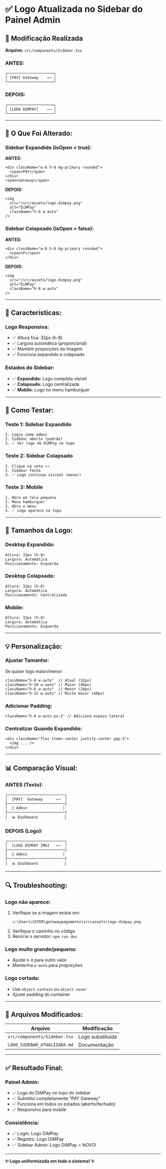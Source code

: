 # ✅ Logo Atualizada no Sidebar do Painel Admin

## 🎨 Modificação Realizada

**Arquivo:** `src/components/Sidebar.tsx`

### ANTES:
```
┌─────────────────────┐
│ [PAY] Gateway    ←→ │
└─────────────────────┘
```

### DEPOIS:
```
┌─────────────────────┐
│ [LOGO DIMPAY]    ←→ │
└─────────────────────┘
```

---

## 📝 O Que Foi Alterado:

### Sidebar Expandido (isOpen = true):
**ANTES:**
```tsx
<div className="w-8 h-8 bg-primary rounded">
  <span>PAY</span>
</div>
<span>Gateway</span>
```

**DEPOIS:**
```tsx
<img 
  src="/src/assets/logo-dimpay.png" 
  alt="DiMPay" 
  className="h-8 w-auto"
/>
```

### Sidebar Colapsado (isOpen = false):
**ANTES:**
```tsx
<div className="w-8 h-8 bg-primary rounded">
  <span>P</span>
</div>
```

**DEPOIS:**
```tsx
<img 
  src="/src/assets/logo-dimpay.png" 
  alt="DiMPay" 
  className="h-8 w-auto"
/>
```

---

## 🎯 Características:

### Logo Responsiva:
- ✅ Altura fixa: 32px (h-8)
- ✅ Largura automática (proporcional)
- ✅ Mantém proporções da imagem
- ✅ Funciona expandido e colapsado

### Estados do Sidebar:
- ✅ **Expandido:** Logo completa visível
- ✅ **Colapsado:** Logo centralizada
- ✅ **Mobile:** Logo no menu hamburguer

---

## 🧪 Como Testar:

### Teste 1: Sidebar Expandido
```
1. Login como admin
2. Sidebar aberto (padrão)
3. ✅ Ver logo do DiMPay no topo
```

### Teste 2: Sidebar Colapsado
```
1. Clique na seta ←→
2. Sidebar fecha
3. ✅ Logo continua visível (menor)
```

### Teste 3: Mobile
```
1. Abra em tela pequena
2. Menu hamburguer
3. Abra o menu
4. ✅ Logo aparece no topo
```

---

## 🎨 Tamanhos da Logo:

### Desktop Expandido:
```
Altura: 32px (h-8)
Largura: Automática
Posicionamento: Esquerda
```

### Desktop Colapsado:
```
Altura: 32px (h-8)
Largura: Automática
Posicionamento: Centralizada
```

### Mobile:
```
Altura: 32px (h-8)
Largura: Automática
Posicionamento: Esquerda
```

---

## 💡 Personalização:

### Ajustar Tamanho:

Se quiser logo maior/menor:

```tsx
className="h-8 w-auto"  // Atual (32px)
className="h-10 w-auto" // Maior (40px)
className="h-6 w-auto"  // Menor (24px)
className="h-12 w-auto" // Muito maior (48px)
```

### Adicionar Padding:

```tsx
className="h-8 w-auto px-2" // Adiciona espaço lateral
```

### Centralizar Quando Expandido:

```tsx
<div className="flex items-center justify-center gap-2">
  <img ... />
</div>
```

---

## 📊 Comparação Visual:

### ANTES (Texto):
```
┌──────────────────────────┐
│  [PAY]  Gateway      ←→  │
├──────────────────────────┤
│  👤 Admin                │
├──────────────────────────┤
│  📊 Dashboard            │
```

### DEPOIS (Logo):
```
┌──────────────────────────┐
│  [LOGO DIMPAY IMG]   ←→  │
├──────────────────────────┤
│  👤 Admin                │
├──────────────────────────┤
│  📊 Dashboard            │
```

---

## 🔍 Troubleshooting:

### Logo não aparece:
1. Verifique se a imagem existe em:
   ```
   c:\Users\XSTER\gatewaypagamento\src\assets\logo-dimpay.png
   ```
2. Verifique o caminho no código
3. Reinicie o servidor: `npm run dev`

### Logo muito grande/pequena:
- Ajuste `h-8` para outro valor
- Mantenha `w-auto` para proporções

### Logo cortada:
- Use `object-contain` ou `object-cover`
- Ajuste padding do container

---

## 📁 Arquivos Modificados:

| Arquivo | Modificação |
|---------|-------------|
| `src/components/Sidebar.tsx` | Logo substituída |
| `LOGO_SIDEBAR_ATUALIZADA.md` | Documentação |

---

## ✅ Resultado Final:

### Painel Admin:
- ✅ Logo do DiMPay no topo do sidebar
- ✅ Substitui completamente "PAY Gateway"
- ✅ Funciona em todos os estados (aberto/fechado)
- ✅ Responsivo para mobile

### Consistência:
- ✅ Login: Logo DiMPay
- ✅ Registro: Logo DiMPay
- ✅ Sidebar Admin: Logo DiMPay ⭐ NOVO!

---

**✨ Logo uniformizada em todo o sistema! ✨**
